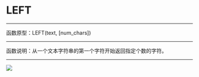 # LEFT
*****
函数原型：LEFT(text, [num_chars])
*****
函数说明：从一个文本字符串的第一个字符开始返回指定个数的字符。
*****

![](../img/6-3-3-3i1.png)